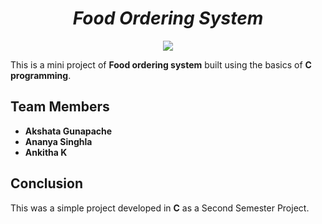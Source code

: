 <div align="center">
<h1><i>Food Ordering System</i></h1>
<img src="https://www.semiosissoftware.com/wp-content/uploads/2020/01/Food-Ordering-System.jpg">
</div>

This is a mini project of **Food ordering system** built using the basics of **C programming**.

## Team Members
- **Akshata Gunapache**
- **Ananya Singhla**
- **Ankitha K**

## Conclusion
This was a simple project developed in **C** as a Second Semester Project.
